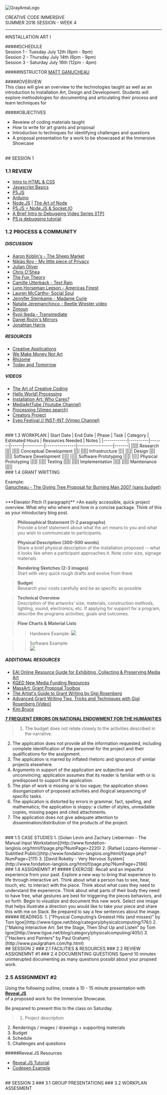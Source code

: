 ![GrayAreaLogo](https://raw.githubusercontent.com/GrayAreaorg/Education/master/img/ga-banner-logo-left-gray.png)

CREATIVE CODE IMMERSIVE    
SUMMER 2016 SESSION -  WEEK 4

---

#INSTALLATION ART I

#####SCHEDULE  
Session 1 - Tuesday July 12th (6pm - 9pm)  
Session 2 - Thursday July 14th (6pm - 9pm)  
Session 3 - Saturday July 16th (12pm - 4pm)

#####INSTRUCTOR
[MATT GANUCHEAU](http://ganucheau.com)  

#####OVERVIEW  
This class will give an overview to the technologies taught as well as an introduction to Installation Art, Design and Development.  Students will explore methodologies for documenting and articulating their process and learn techniques for  

#####OBJECTIVES
* Reveiew of coding materials taught
* How to write for art grants and proposal
* Introduction to techniques for identifying challenges and questions 
* A proposal presentation for a work to be showcased at the Immersive Showcase

<br>
## SESSION 1

### 1.1 REVIEW 
* [Intro to HTML & CSS](https://github.com/processing/p5.js/wiki/Intro-to-HTML-and-CSS)
* [Javascript Basics](https://github.com/processing/p5.js/wiki/JavaScript-basics)
* [P5.JS](http://www.p5js.org/)
* [Arduino](http://www.arduino.org) 
* [Node.JS](http://www.nodejs.org) | [The Art of Node](https://github.com/maxogden/art-of-node)
* [P5.JS + Node.JS & Socket.IO](https://github.com/processing/p5.js/wiki/p5.js,-node.js,-socket.io)  
* [A Brief Intro to Debugging Video Series (ITP)](http://vimeo.com/channels/debugging)  
* [P5.js debugging tutorial](http://p5js.org/tutorials/debugging/)

### 1.2 PROCESS & COMMUNITY 
##### DISCUSSION
* [Aaron Koblin's - The Sheep Market](http://www.aaronkoblin.com/work/thesheepmarket/index.html)
* [Niklas Roy - My little piece of Privacy](http://www.niklasroy.com/project/88/my-little-piece-of-privacy)
* [Julian Oliver](http://julianoliver.com/output/transparency-grenade)
* [Chris O'Shea](http://www.chrisoshea.org/)
* [The Fun Theory](http://www.thefuntheory.com/)
* [Camille Utterback - Text Rain](http://camilleutterback.com/projects/text-rain/)
* [Lynn Horseman Leeson - Americas Finest](http://www.bitforms.com/leeson/americas-finest)
* [Lauren McCarthy- Social Soul](http://lauren-mccarthy.com/Social-Soul)
* [Jennifer Steinkamp - Madame Curie](http://jsteinkamp.com/html/madame_curie.htm)
* [Natalie Jeremanchinco - Beetle Wrester](http://designandviolence.moma.org/beetle-wrestler-natalie-jeremijenko-chris-woebken/)[ video](https://www.youtube.com/watch?v=8W-pqTiGN3w)
* [Zimoun](http://www.zimoun.net/)
* [Ryoji Ikeda - Transmediate](https://vimeo.com/63652019)
* [Daniel Rozin's Mirrors](http://www.smoothware.com/danny/)
* [Jonahtan Harris](http://www.number27.org/iwytwm)

##### RESOURCES
* [Creative Applications](http://www.creativeapplications.net/)
* [We Make Money Not Art](http://we-make-money-not-art.com/)
* [Rhizome](http://rhizome.org/)
* [Today and Tomorrow](http://www.todayandtomorrow.net/)

##### VIDEOS 
* [The Art of Creative Coding](https://www.youtube.com/watch?v=eBV14-3LT-g)  
* [Hello World! Processing](https://vimeo.com/60735314)  
* [Installation Art: Who Cares?](https://vimeo.com/25101140)  
* [MediaArtTube (Youtube Channel)](https://www.youtube.com/user/MediaArtTube)  
* [Processing (Vimeo search)](https://vimeo.com/tag:processing)  
* [Creators Project](http://thecreatorsproject.vice.com/en_us)  
* [Eyeo Festival // INST-INT (Vimeo Channel)](https://vimeo.com/eyeofestival)

<br>
### 1.3 WORKPLAN
| Start Date | End Date | Phase | Task | Category | Estimated Hours | Resources Needed | Notes |
|------------|----------|-------|------|----------|---------------|------------------|-------|
||||| Research ||||
||||| Conceptual Development ||||
||||| Infrastructure ||||
||||| Design ||||
||||| Software Development |||||
||||| Software Prototyping |||||
||||| Physical Prototyping |||||
||||| Testing |||||
||||| Implementation |||||
||||| Maintenance |||||

<br>
### 1.4 GRANT WRITTING

Example:  
[Ganucheau - The Giving Tree Proposal for Burning Man 2007 (sans budget)](https://dl.dropboxusercontent.com/u/57158100/The%20Giving%20Tree%20-%20Burning%20Man%202007%20%28sans%20budget%29.pdf) 

<br>	
>**Elevator Pitch (1 paragraph)**  
>An easily accessible, quick project overview.  What why who where and how in a concise package. Think of this as your introductary blog post.
	
>**Philosophical Statement (1-2 paragraphs)**  
>Provide a brief statement about what the art means to you and what you wish to communicate to participants.
	
>**Physical Description (300-500 words)**  
>Share a brief physical description of the installation proposed -- what it looks like when a participant approaches it.  Note color size, signage materials  
	
>**Rendering Sketches (2-3 images)**  
>Start with very quick rough drafts and evolve from there
	
>**Budget**  
>Research your costs carefully and be as specific as possible
	
>**Technical Overview**  
>Description of the artworks’ size, materials, construction methods, lighting, sound, electronics, etc. If applying for support for a program, describe the programs activities, goals and outcomes.
	
>**Flow Charts & Material Lists**  
>
>>Hardware Example:
![](https://raw.githubusercontent.com/GrayAreaorg/Summer-Immersive-2014/master/class_materials/wk8%20-%20Installations/img/hardware_example.png)
	
>>Software Example:  
>![](https://raw.githubusercontent.com/GrayAreaorg/Summer-Immersive-2014/master/class_materials/wk8%20-%20Installations/img/software_example.png)
	
##### ADDITIONAL RESOURCES
* [EAI Online Resource Guide for Exhibiting, Collecting & Preserving Media Art](http://www.eai.org/resourceguide/exhibition/installation.html)  
* [KQED New Media Funding Resources](http://www.pbs.org/pov/filmmakers/new-media-funding-resources.php#.U-QSNtNdWyg)  
* [MassArt: Grant Proposal Toolbox](http://inside.massart.edu/Administration/Institutional_Advancement/Office_of_Institutional_Grants/III_Grant_Proposal_Toolbox_.html)  
* [The Artist's Guide to Grant Writing by Gigi Rosenberg](http://www.amazon.com/The-Artists-Guide-Grant-Writing/dp/0823000702)  
* [Advanced Grant Writing Tips, Tricks and Techniques with Gigi Rosenberg (Video)](https://vimeo.com/33802662)  
* [Kim Bruce](http://kimbruce.ca/kim-bruce-awarded-afa-grant/#.VNEbyVXF_q4)

**[7 FREQUENT ERRORS ON  NATIONAL ENDOWMENT FOR THE HUMANITIES](http://www.clarku.edu/offices/research/proposals/7frequenterrors.cfm)**

> 1. The budget does not relate closely to the activities described in the narrative.
2. The application does not provide all the information requested, including complete identification of the personnel for the project and their qualifications for the assignment.
3. The application is marred by inflated rhetoric and ignorance of similar projects elsewhere.
4. Arguments in support of the application are subjective and unconvincing; application assumes that its reader is familiar with or is predisposed to support the application.
5. The plan of work is missing or is too vague; the application shows disorganization of proposed activities and illogical sequencing of specific tasks.
6. The application is distorted by errors in grammar, fact, spelling, and mathematics; the application is sloppy: a clutter of styles, unreadable copies, missing pages and cited attachments.
7. The application does not give adequate attention to dissemination/distribution of the products of the project.

<br>
### 1.5 CASE STUDIES  
1. [Golan Levin and Zachary Lieberman - The Manual Input Workstation](http://www.fondation-langlois.org/html/f/page.php?NumPage=2220)
2. [Rafael Lozano-Hemmer - Subtitled Public](http://www.fondation-langlois.org/html/f/page.php?NumPage=2111)
3. [David Rokeby - Very Nervous System](http://www.fondation-langlois.org/html/f/page.php?NumPage=2186)

<br>
### 1.6 ASSIGNEMNT #1
##### EXERCISE:
Recall and an impactful experience from your past. Explore a new way to bring that experience to life through interactive art. Think about what a person has to see, hear, touch, etc. to interact with the piece. Think about what cues they need to understand the experience. Think about what parts of their body they need to have free, what gestures are best for triggering the pieces behaviors, and so forth.  Begin to visualize and document this new work. Select one image that helps illustrate a direction you would like to take your piece and share this with me on Slack.  Be prepared to say a few sentences about the image.
##### READINGS:
1. ["Physical Computing’s Greatest Hits (and misses)” by Tom Igoe](http://www.tigoe.net/blog/category/physicalcomputing/176/)  
2. ["Making Interactive Art: Set the Stage, Then Shut Up and Listen” by Tom Igoe](http://www.tigoe.net/blog/category/physicalcomputing/405/)  
3. ["Hackers and Painters" by Paul Graham](http://www.paulgraham.com/hp.html)

<br>
## SESSION 2
### 2.1 FACILITIES & RESOURCES
### 2.2 REVIEW ASSIGNEMNT #1
### 2.4 DOCUMENTING QUESTIONS
Spend 10 minutes uninterupted documenting as many questions possibl about your propsed work.

### 2.5 ASSIGNMENT #2  

Using the following outline, create a 10 - 15 minute presentation with **[Reveal.JS](https://github.com/hakimel/reveal.js/)**  
 of a proposed work for the Immersive Showcase.  

Be prepared to present this to the class on Saturday.

> 1. Project description
2. Renderings / images / drawings + supporting materials
3. Budget
4. Schedule
5. Challenges and questions   

#####Reveal.JS Resources
* [Reveal.JS Tutorial](http://htmlcheats.com/reveal-js/reveal-js-tutorial-reveal-js-for-beginners/)  
* [Codepen Example](http://codepen.io/fabean/pen/NGjbaP)   

<br>
## SESSION 3
### 3.1 GROUP PRESENTATIONS
### 3.2 WORKPLAN ASSESMENT




